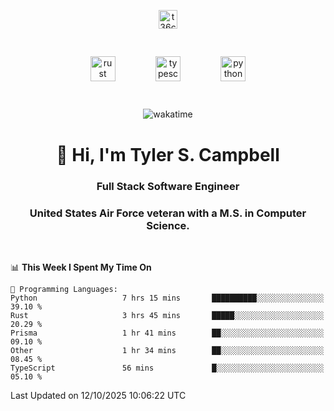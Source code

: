 <p align="center">
<a href="https://www.linkedin.com/in/t36campbell" target="blank"><img align="center" src="https://ik.imagekit.io/t36campbell/Portfolio/linkedin.png.original_m8bbGgPh6.png" alt="t36campbell" height="30" width="30" /></a>
</p>
<p align="center">
    <img src="https://rustacean.net/assets/rustacean-orig-noshadow.svg" alt="rust" width="40" height="40" style="margin: 6%;" />
    <img src="https://cdn.worldvectorlogo.com/logos/typescript.svg" alt="typescript" width="40" height="40" style="margin: 6%;" />
    <img src="https://cdn.worldvectorlogo.com/logos/python-5.svg" alt="python" width="40" height="40" style="margin: 6%;" />
</p>
<div align="center">
  
  ![wakatime](https://wakatime.com/badge/user/738aac7f-8868-4bc3-a1df-4c36703ee4b6.svg)
  
</div>

<h1 align="center">👋 Hi, I'm Tyler S. Campbell</h1>
<h3 align="center">Full Stack Software Engineer</h3>
<h3 align="center">United States Air Force veteran with a M.S. in Computer Science.</h3>
<br>

<!--START_SECTION:waka-->
📊 **This Week I Spent My Time On** 

```text
💬 Programming Languages: 
Python                   7 hrs 15 mins       ██████████░░░░░░░░░░░░░░░   39.10 % 
Rust                     3 hrs 45 mins       █████░░░░░░░░░░░░░░░░░░░░   20.29 % 
Prisma                   1 hr 41 mins        ██░░░░░░░░░░░░░░░░░░░░░░░   09.10 % 
Other                    1 hr 34 mins        ██░░░░░░░░░░░░░░░░░░░░░░░   08.45 % 
TypeScript               56 mins             █░░░░░░░░░░░░░░░░░░░░░░░░   05.10 % 
```


 Last Updated on 12/10/2025 10:06:22 UTC
<!--END_SECTION:waka-->
